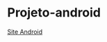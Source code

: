 # Projeto-android

<a href=https://romullopc.github.io/Projeto-android/index.html target="_blank"> Site Android </a>
 
